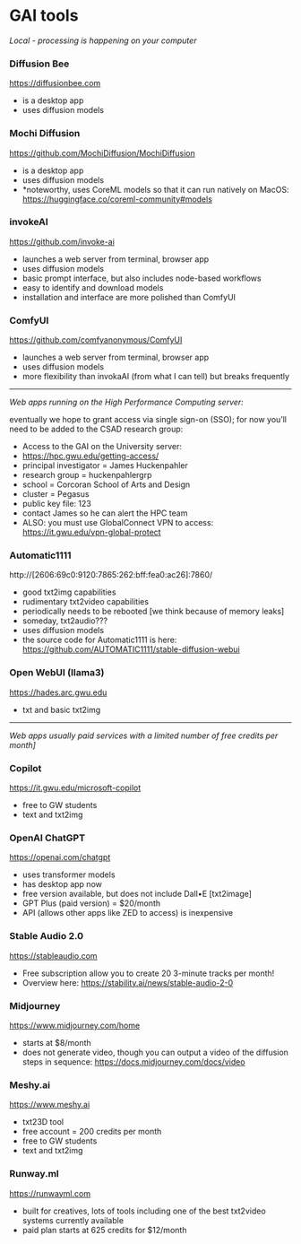 # GAI tools
*Local - processing is happening on your computer*

### Diffusion Bee
https://diffusionbee.com
- is a desktop app
- uses diffusion models

### Mochi Diffusion
https://github.com/MochiDiffusion/MochiDiffusion
- is a desktop app
- uses diffusion models
- *noteworthy, uses CoreML models so that it can run natively on MacOS: https://huggingface.co/coreml-community#models

### invokeAI
https://github.com/invoke-ai
- launches a web server from terminal, browser app
- uses diffusion models
- basic prompt interface, but also includes node-based workflows
- easy to identify and download models
- installation and interface are more polished than ComfyUI

### ComfyUI
https://github.com/comfyanonymous/ComfyUI
- launches a web server from terminal, browser app
- uses diffusion models
- more flexibility than invokaAI (from what I can tell) but breaks frequently

---
*Web apps running on the High Performance Computing server:*

eventually we hope to grant access via single sign-on (SSO); for now you’ll need to be added to the CSAD research group:
- Access to the GAI on the University server:
- https://hpc.gwu.edu/getting-access/
- principal investigator = James Huckenpahler
- research group = huckenpahlergrp
- school = Corcoran School of Arts and Design
- cluster = Pegasus
- public key file: 123
- contact James so he can alert the HPC team
- ALSO: you must use GlobalConnect VPN to access: https://it.gwu.edu/vpn-global-protect

### Automatic1111
http://[2606:69c0:9120:7865:262:bff:fea0:ac26]:7860/
- good txt2img capabilities
- rudimentary txt2video capabilities
- periodically needs to be rebooted [we think because of memory leaks]
- someday, txt2audio???
- uses diffusion models
- the source code for Automatic1111 is here: https://github.com/AUTOMATIC1111/stable-diffusion-webui

### Open WebUI (llama3)
https://hades.arc.gwu.edu
- txt and basic txt2img

---
*Web apps usually paid services with a limited number of free credits per month]*

### Copilot
https://it.gwu.edu/microsoft-copilot
- free to GW students
- text and txt2img

### OpenAI ChatGPT
https://openai.com/chatgpt
- uses transformer models
- has desktop app now
- free version available, but does not include Dall•E [txt2image]
- GPT Plus (paid version) = $20/month
- API (allows other apps like ZED to access) is inexpensive

### Stable Audio 2.0
https://stableaudio.com
- Free subscription allow you to create 20 3-minute tracks per month!
- Overview here: https://stability.ai/news/stable-audio-2-0

### Midjourney
https://www.midjourney.com/home
- starts at $8/month
- does not generate video, though you can output a video of the diffusion steps in sequence: https://docs.midjourney.com/docs/video

### Meshy.ai
https://www.meshy.ai
- txt23D tool
- free account = 200 credits per month
- free to GW students
- text and txt2img

### Runway.ml
https://runwayml.com
- built for creatives, lots of tools including one of the best txt2video systems currently available
- paid plan starts at 625 credits for $12/month

